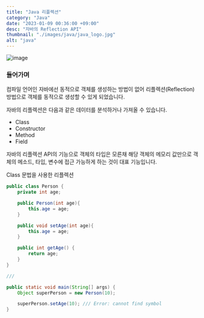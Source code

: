 ```yaml
---
title: "Java 리플렉션"
category: "Java"
date: "2023-01-09 00:36:00 +09:00"
desc: "자바의 Reflection API"
thumbnail: "./images/java/java_logo.jpg"
alt: "java"
---
```


![image](https://user-images.githubusercontent.com/85836879/211205537-228455cf-8780-440c-a18b-74cc7497f66a.png)

### 들어가며

컴파일 언어인 자바에선 동적으로 객체를 생성하는 방법이 없어 리플렉션(Reflection) 방법으로 객체를 동적으로 생성할 수 있게 되었습니다.

자바의 리플렉션은 다음과 같은 데이터를 분석하거나 가져올 수 있습니다.
- Class
- Constructor
- Method
- Field

자바의 리플렉션 API의 기능으로 객체의 타입은 모른채 해당 객체의 메모리 값만으로 객체의 메소드, 타입, 변수에 접근 가능하게 하는 것이 대표 기능입니다.

Class 문법을 사용한 리플렉션
```java
public class Person {
    private int age;

    public Person(int age){
        this.age = age;
    }

    public void setAge(int age){
        this.age = age;
    }

    public int getAge() {
        return age;
    }
}

///

public static void main(String[] args) {
    Object superPerson = new Person(10);

    superPerson.setAge(10); /// Error: cannot find symbol
}

```